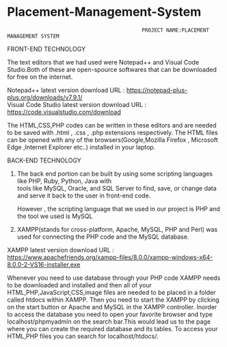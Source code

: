 # Placement-Management-System
                                                PROJECT NAME:PLACEMENT MANAGEMENT SYSTEM



FRONT-END TECHNOLOGY

The text editors that we had used were Notepad++ and Visual Code Studio.Both of these are open-spource softwares that can be downloaded for free on the internet.
  
 Notepad++ latest version download URL :  https://notepad-plus-plus.org/downloads/v7.9.1/      
 Visual Code Studio latest version download URL :  https://code.visualstudio.com/download

The HTML,CSS,PHP codes can be written in these editors and are needed to be saved with .html , .css , .php  extensions respectively.
The HTML files can be opened with any of the browsers(Google,Mozilla Firefox , Microsoft Edge ,Internet Explorer etc..) installed in your laptop. 


BACK-END TECHNOLOGY

1. The back end portion can be built by using some scripting languages like PHP, Ruby, Python, Java with  
     tools like MySQL, Oracle, and SQL Server to find, save, or change data and serve it back to the user in front-end code.

    However , the scripting language that we used in our project is PHP and the tool we used is MySQL 
    
2. XAMPP(stands for cross-platform, Apache, MySQL, PHP and Perl) was used for connecting the PHP code and the MySQL database.
    
  XAMPP latest version download URL : https://www.apachefriends.org/xampp-files/8.0.0/xampp-windows-x64-8.0.0-2-VS16-installer.exe

  Whenever you need to use database through your PHP code  XAMPP needs to be downloaded and installed and then all of your  HTML,PHP,JavaScript,CSS,image
  files are needed to be placed in a folder called htdocs within XAMPP. Then you need to start the XAMPP by clicking on the start button or Apache and MySQL in the XAMPP controller.
  Inorder to access the database you need to open your favorite browser and type localhost/phpmyadmin on the search bar.This would lead us to the page where you can create the required database and its tables.
  To access your HTML,PHP files you can search for localhost/htdocs/<your folder name>.
